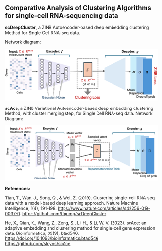 ## Comparative Analysis of Clustering Algorithms for single-cell RNA-sequencing data

**scDeepCluster**, a ZINB Autoencoder-based deep embedding clustering Method for Single Cell RNA-seq data. 

Network diagram:

![alt text](scDeepCluster.png)

**scAce**, a ZINB Variational Autoencoder-based deep embedding clustering Method, with cluster merging step, for Single Cell RNA-seq data. 
Network Diagram:

![alt text](scAce.png)




**References:**

Tian, T., Wan, J., Song, Q., & Wei, Z. (2019). Clustering single-cell RNA-seq data with a model-based deep learning
approach. Nature Machine Intelligence, 1(4), 191-198. https://www.nature.com/articles/s42256-019-0037-0.
https://github.com/ttgump/scDeepCluster

He, X., Qian, K., Wang, Z., Zeng, S., Li, H., & Li, W. V. (2023). scAce: an adaptive embedding and clustering method for single-cell gene expression data. Bioinformatics, 39(9), btad546.
https://doi.org/10.1093/bioinformatics/btad546
https://github.com/sldyns/scAce

